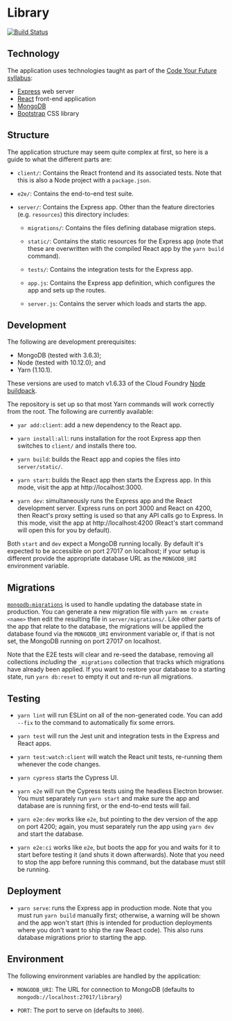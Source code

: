 # Library

[![Build Status][6]][7]

## Technology

The application uses technologies taught as part of the [Code Your Future
syllabus][2]:

- [Express][3] web server
- [React][4] front-end application
- [MongoDB][8]
- [Bootstrap][5] CSS library

## Structure

The application structure may seem quite complex at first, so here is a guide
to what the different parts are:

- `client/`: Contains the React frontend and its associated tests. Note that
  this is also a Node project with a `package.json`.

- `e2e/`: Contains the end-to-end test suite.

- `server/`: Contains the Express app. Other than the feature directories
  (e.g. `resources`) this directory includes:

  - `migrations/`: Contains the files defining database migration steps.

  - `static/`: Contains the static resources for the Express app (note that
    these are overwritten with the compiled React app by the `yarn build`
    command).

  - `tests/`: Contains the integration tests for the Express app.

  - `app.js`: Contains the Express app definition, which configures the app
    and sets up the routes.

  - `server.js`: Contains the server which loads and starts the app.

## Development

The following are development prerequisites:

- MongoDB (tested with 3.6.3);
- Node (tested with 10.12.0); and
- Yarn (1.10.1).

These versions are used to match v1.6.33 of the Cloud Foundry [Node
buildpack][1].

The repository is set up so that most Yarn commands will work correctly from
the root. The following are currently available:

- `yar add:client`: add a new dependency to the React app.

- `yarn install:all`: runs installation for the root Express app then
  switches to `client/` and installs there too.

- `yarn build`: builds the React app and copies the files into
  `server/static/`.

- `yarn start`: builds the React app then starts the Express app. In this
  mode, visit the app at http://localhost:3000.

- `yarn dev`: simultaneously runs the Express app and the React development
  server. Express runs on port 3000 and React on 4200, then React's proxy
  setting is used so that any API calls go to Express. In this mode, visit
  the app at http://localhost:4200 (React's start command will open this for
  you by default).

Both `start` and `dev` expect a MongoDB running locally. By default it's
expected to be accessible on port 27017 on localhost; if your setup is
different provide the appropriate database URL as the `MONGODB_URI`
environment variable.

## Migrations

[`mongodb-migrations`][9] is used to handle updating the database state in
production. You can generate a new migration file with `yarn mm create <name>`
then edit the resulting file in `server/migrations/`. Like other parts of the
app that relate to the database, the migrations will be applied the database
found via the `MONGODB_URI` environment variable or, if that is not set, the
MongoDB running on port 27017 on localhost.

Note that the E2E tests will clear and re-seed the database, removing all
collections _including_ the `_migrations` collection that tracks which
migrations have already been applied. If you want to restore your database to
a starting state, run `yarn db:reset` to empty it out and re-run all
migrations.

## Testing

- `yarn lint` will run ESLint on all of the non-generated code. You can add
  `--fix` to the command to automatically fix some errors.

- `yarn test` will run the Jest unit and integration tests in the Express
  and React apps.

- `yarn test:watch:client` will watch the React unit tests, re-running them
  whenever the code changes.

- `yarn cypress` starts the Cypress UI.

- `yarn e2e` will run the Cypress tests using the headless Electron browser.
  You must separately run `yarn start` and make sure the app and database
  are is running first, or the end-to-end tests will fail.

- `yarn e2e:dev` works like `e2e`, but pointing to the dev version of the
  app on port 4200; again, you must separately run the app using `yarn dev`
  and start the database.

- `yarn e2e:ci` works like `e2e`, but boots the app for you and waits for it
  to start before testing it (and shuts it down afterwards). Note that you
  need to stop the app before running this command, but the database must
  still be running.

## Deployment

- `yarn serve`: runs the Express app in production mode. Note that you must
  run `yarn build` manually first; otherwise, a warning will be shown and
  the app won't start (this is intended for production deployments where you
  don't want to ship the raw React code). This also runs database migrations
  prior to starting the app.

## Environment

The following environment variables are handled by the application:

- `MONGODB_URI`: The URL for connection to MongoDB (defaults to
  `mongodb://localhost:27017/library`)

- `PORT`: The port to serve on (defaults to `3000`).

[1]: https://github.com/cloudfoundry/nodejs-buildpack/releases/tag/v1.6.33
[2]: https://codeyourfuture.github.io/syllabus-master/
[3]: https://expressjs.com/
[4]: https://reactjs.org/
[5]: https://getbootstrap.com/
[6]: https://travis-ci.org/textbook/cyf-library.svg?branch=master
[7]: https://travis-ci.org/textbook/cyf-library
[8]: https://www.mongodb.com/
[9]: http://npmjs.com/package/mongodb-migrations
